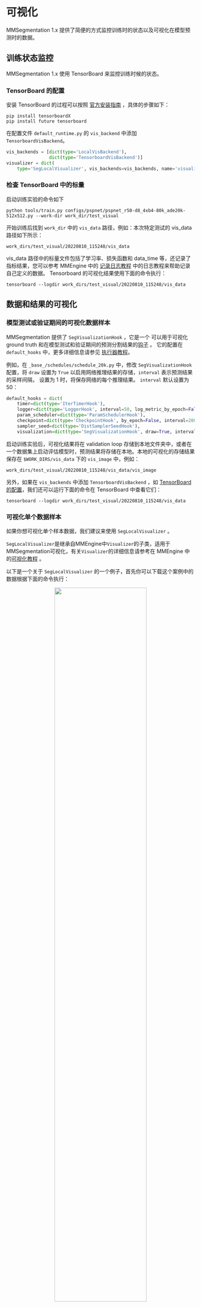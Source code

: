 # 可视化

MMSegmentation 1.x 提供了简便的方式监控训练时的状态以及可视化在模型预测时的数据。

## 训练状态监控

MMSegmentation 1.x 使用 TensorBoard 来监控训练时候的状态。

### TensorBoard 的配置

安装 TensorBoard 的过程可以按照 [官方安装指南](https://www.tensorflow.org/install) ，具体的步骤如下：

```shell
pip install tensorboardX
pip install future tensorboard
```

在配置文件 `default_runtime.py` 的 `vis_backend` 中添加 `TensorboardVisBackend`。

```python
vis_backends = [dict(type='LocalVisBackend'),
                dict(type='TensorboardVisBackend')]
visualizer = dict(
    type='SegLocalVisualizer', vis_backends=vis_backends, name='visualizer')
```

### 检查 TensorBoard 中的标量

启动训练实验的命令如下

```shell
python tools/train.py configs/pspnet/pspnet_r50-d8_4xb4-80k_ade20k-512x512.py --work-dir work_dir/test_visual
```

开始训练后找到 `work_dir` 中的 `vis_data` 路径，例如：本次特定测试的 vis_data 路径如下所示：

```shell
work_dirs/test_visual/20220810_115248/vis_data
```

vis_data 路径中的标量文件包括了学习率、损失函数和 data_time 等，还记录了指标结果，您可以参考 MMEngine 中的 [记录日志教程](https://mmengine.readthedocs.io/zh_CN/latest/advanced_tutorials/logging.html) 中的日志教程来帮助记录自己定义的数据。 Tensorboard 的可视化结果使用下面的命令执行：

```shell
tensorboard --logdir work_dirs/test_visual/20220810_115248/vis_data
```

## 数据和结果的可视化

### 模型测试或验证期间的可视化数据样本

MMSegmentation 提供了 `SegVisualizationHook` ，它是一个 可以用于可视化 ground truth 和在模型测试和验证期间的预测分割结果的[钩子](https://mmengine.readthedocs.io/zh_CN/latest/tutorials/hook.html) 。 它的配置在 `default_hooks` 中，更多详细信息请参见 [执行器教程](https://mmengine.readthedocs.io/zh_CN/latest/tutorials/runner.html)。

例如，在 `_base_/schedules/schedule_20k.py` 中，修改 `SegVisualizationHook` 配置，将 `draw` 设置为 `True` 以启用网络推理结果的存储，`interval` 表示预测结果的采样间隔， 设置为 1 时，将保存网络的每个推理结果。 `interval` 默认设置为 50：

```python
default_hooks = dict(
    timer=dict(type='IterTimerHook'),
    logger=dict(type='LoggerHook', interval=50, log_metric_by_epoch=False),
    param_scheduler=dict(type='ParamSchedulerHook'),
    checkpoint=dict(type='CheckpointHook', by_epoch=False, interval=2000),
    sampler_seed=dict(type='DistSamplerSeedHook'),
    visualization=dict(type='SegVisualizationHook', draw=True, interval=1))

```

启动训练实验后，可视化结果将在 validation loop 存储到本地文件夹中，或者在一个数据集上启动评估模型时，预测结果将存储在本地。本地的可视化的存储结果保存在 `$WORK_DIRS/vis_data` 下的 `vis_image` 中，例如：

```shell
work_dirs/test_visual/20220810_115248/vis_data/vis_image
```

另外，如果在 `vis_backends` 中添加 `TensorboardVisBackend` ，如 [TensorBoard 的配置](#tensorboard-configuration)，我们还可以运行下面的命令在 TensorBoard 中查看它们：

```shell
tensorboard --logdir work_dirs/test_visual/20220810_115248/vis_data
```

### 可视化单个数据样本

如果你想可视化单个样本数据，我们建议来使用 `SegLocalVisualizer` 。

`SegLocalVisualizer`是继承自MMEngine中`Visualizer`的子类，适用于MMSegmentation可视化，有关`Visualizer`的详细信息请参考在 MMEngine 中的[可视化教程](https://mmengine.readthedocs.io/zh_CN/latest/advanced_tutorials/visualization.html) 。

以下是一个关于 `SegLocalVisualizer` 的一个例子，首先你可以下载这个案例中的数据根据下面的命令执行：

<div align=center>
<img src="https://user-images.githubusercontent.com/24582831/189833109-eddad58f-f777-4fc0-b98a-6bd429143b06.png" width="70%"/>
</div>


```shell
wget https://user-images.githubusercontent.com/24582831/189833109-eddad58f-f777-4fc0-b98a-6bd429143b06.png --output-document aachen_000000_000019_leftImg8bit.png
wget https://user-images.githubusercontent.com/24582831/189833143-15f60f8a-4d1e-4cbb-a6e7-5e2233869fac.png --output-document aachen_000000_000019_gtFine_labelTrainIds.png
```

然后你可以找到他们本地的路径和使用下面的脚本文件对其进行可视化：

```python
import mmcv
import os.path as osp
import torch

# `PixelData` 是 MMEngine 中用于定义的像素级注释或预测的数据结构的模块。
# 请参考下面的MMEngine数据结构教程文件：
# https://github.com/open-mmlab/mmengine/tree/main/docs/en/advanced_tutorials/data_element.md

from mmengine.structures import PixelData

# `SegDataSample` 是在 MMSegmentation 中定义的不同组件之间的数据结构接口，
# 它包括 ground truth、语义分割的预测结果和预测逻辑。
# 详情请参考下面的 `SegDataSample` 教程文件：
# https://github.com/open-mmlab/mmsegmentation/blob/1.x/docs/en/advanced_guides/structures.md

from mmseg.structures import SegDataSample
from mmseg.visualization import SegLocalVisualizer

out_file = 'out_file_cityscapes'
save_dir = './work_dirs'

image = mmcv.imread(
    osp.join(
        osp.dirname(__file__),
        './aachen_000000_000019_leftImg8bit.png'
    ),
    'color')
sem_seg = mmcv.imread(
    osp.join(
        osp.dirname(__file__),
        './aachen_000000_000019_gtFine_labelTrainIds.png'  # noqa
    ),
    'unchanged')
sem_seg = torch.from_numpy(sem_seg)
gt_sem_seg_data = dict(data=sem_seg)
gt_sem_seg = PixelData(**gt_sem_seg_data)
data_sample = SegDataSample()
data_sample.gt_sem_seg = gt_sem_seg

seg_local_visualizer = SegLocalVisualizer(
    vis_backends=[dict(type='LocalVisBackend')],
    save_dir=save_dir)

# 数据集的元信息通常包括类名的 `classes` 和
# 用于可视化每个前景颜色的 `palette` 。
# 所有类名和调色板都在此文件中定义：
# https://github.com/open-mmlab/mmsegmentation/blob/1.x/mmseg/utils/class_names.py

seg_local_visualizer.dataset_meta = dict(
    classes=('road', 'sidewalk', 'building', 'wall', 'fence',
             'pole', 'traffic light', 'traffic sign',
             'vegetation', 'terrain', 'sky', 'person', 'rider',
             'car', 'truck', 'bus', 'train', 'motorcycle',
             'bicycle'),
    palette=[[128, 64, 128], [244, 35, 232], [70, 70, 70],
             [102, 102, 156], [190, 153, 153], [153, 153, 153],
             [250, 170, 30], [220, 220, 0], [107, 142, 35],
             [152, 251, 152], [70, 130, 180], [220, 20, 60],
             [255, 0, 0], [0, 0, 142], [0, 0, 70],
             [0, 60, 100], [0, 80, 100], [0, 0, 230],
             [119, 11, 32]])

# 当`show=True`时，直接显示结果，
# # 当 `show=False`时，结果将保存在本地文件夹中。

seg_local_visualizer.add_datasample(out_file, image,
                                    data_sample, show=False)
```

可视化后的图像结果和它的对应的 ground truth 图像可以在 `./work_dirs/vis_data/vis_image/` 路径找到，文件名字是：`out_file_cityscapes_0.png` ：

<div align=center>
<img src="https://user-images.githubusercontent.com/24582831/189835713-c0534054-4bfa-4b75-9254-0afbeb5ff02e.png" width="70%"/>
</div>

如果你想知道更多的关于可视化的使用指引，你可以参考 MMEngine 中的[可视化教程]([https://mmengine.readthedocs.io/en/latest/advanced_tutorials/visualization.html](https://github.com/open-mmlab/mmengine/blob/main/docs/zh_cn/advanced_tutorials/visualization.md))
